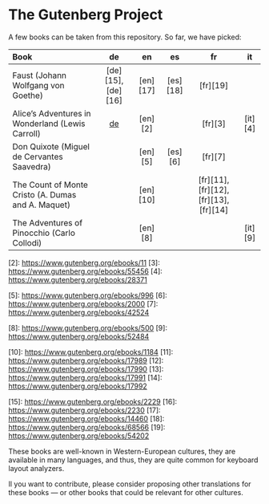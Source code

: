 # The Gutenberg Project

A few books can be taken from this repository. So far, we have picked:

| Book                                               | de       | en       | es       | fr       | it       |
| :------------------------------------------------- | :------: | :------: | :------: | :------: | :------: | 
| Faust (Johann Wolfgang von Goethe)                 | [de][15], [de][16] | [en][17] | [es][18] | [fr][19] |   |
| Alice’s Adventures in Wonderland (Lewis Carroll)   | [de][1]  | [en][2]  |          | [fr][3]  | [it][4]  |
| Don Quixote (Miguel de Cervantes Saavedra)         |          | [en][5]  | [es][6]  | [fr][7]  |          |
| The Count of Monte Cristo (A. Dumas and A. Maquet) |          | [en][10] |          | [fr][11], [fr][12], [fr][13], [fr][14] |   |
| The Adventures of Pinocchio (Carlo Collodi)        |          | [en][8]  |          |          | [it][9]  |

<!-- Alice’s Adventures in Wonderland (Lewis Carroll) -->
[1]: https://www.gutenberg.org/ebooks/19778
[2]: https://www.gutenberg.org/ebooks/11 <!-- en -->
[3]: https://www.gutenberg.org/ebooks/55456 <!-- fr -->
[4]: https://www.gutenberg.org/ebooks/28371 <!-- it -->
<!-- Don Quixote (Miguel de Cervantes Saavedra) -->
[5]: https://www.gutenberg.org/ebooks/996 <!-- en -->
[6]: https://www.gutenberg.org/ebooks/2000 <!-- es -->
[7]: https://www.gutenberg.org/ebooks/42524 <!-- fr -->
<!-- The Adventures of Pinocchio (Carlo Collodi)  -->
[8]: https://www.gutenberg.org/ebooks/500 <!-- en -->
[9]: https://www.gutenberg.org/ebooks/52484 <!-- it -->
<!-- The Count of Monte Cristo (Alexandre Dumas and Auguste Maquet) -->
[10]: https://www.gutenberg.org/ebooks/1184 <!-- en -->
[11]: https://www.gutenberg.org/ebooks/17989 <!-- fr Part 1 -->
[12]: https://www.gutenberg.org/ebooks/17990 <!-- fr Part 2 -->
[13]: https://www.gutenberg.org/ebooks/17991 <!-- fr Part 3 -->
[14]: https://www.gutenberg.org/ebooks/17992 <!-- fr Part 4 -->
<!-- Faust (Johann Wolfgang von Goethe) -->
[15]: https://www.gutenberg.org/ebooks/2229 <!-- de Part 1 -->
[16]: https://www.gutenberg.org/ebooks/2230 <!-- de Part 2 -->
[17]: https://www.gutenberg.org/ebooks/14460 <!-- en -->
[18]: https://www.gutenberg.org/ebooks/68566 <!-- es -->
[19]: https://www.gutenberg.org/ebooks/54202 <!-- fr -->


These books are well-known in Western-European cultures, they are available in
many languages, and thus, they are quite common for keyboard layout analyzers.

Il you want to contribute, please consider proposing other translations for
these books — or other books that could be relevant for other cultures.
